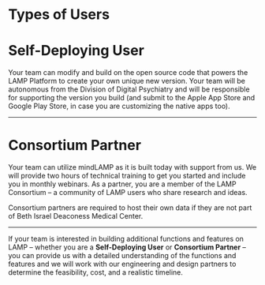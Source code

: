 # Types of Users

# **Self-Deploying User**

Your team can modify and build on the open source code that powers the LAMP Platform to create your own unique new version. Your team will be autonomous from the Division of Digital Psychiatry and will be responsible for supporting the version you build (and submit to the Apple App Store and Google Play Store, in case you are customizing the native apps too).

---

# **Consortium Partner**

Your team can utilize mindLAMP as it is built today with support from us. We will provide two hours of technical training to get you started and include you in monthly webinars. As a partner, you are a member of the LAMP Consortium – a community of LAMP users who share research and ideas.

Consortium partners are required to host their own data if they are not part of Beth Israel Deaconess Medical Center.

---

If your team is interested in building additional functions and features on LAMP – whether you are a **Self-Deploying User** or **Consortium Partner** – you can provide us with a detailed understanding of the functions and features and we will work with our engineering and design partners to determine the feasibility, cost, and a realistic timeline.
